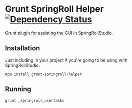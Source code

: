 # Grunt SpringRoll Helper [![Dependency Status](https://david-dm.org/SpringRoll/grunt-springroll-helper.svg)](https://david-dm.org/SpringRoll/grunt-springroll-helper)

Grunt plugin for assisting the GUI in SpringRollStudio.

## Installation

Just including in your project if you're going to be using with SpringRollStudio.

```shell
npm install grunt-springroll-helper
```

## Running

```shell
grunt _springroll_usertasks
```
